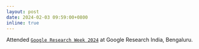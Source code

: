 ```yaml
---
layout: post
date: 2024-02-03 09:59:00+0800
inline: true
---
```


Attended [`Google Research Week 2024`](https://sites.google.com/view/researchweek24/home) at Google Research India, Bengaluru.